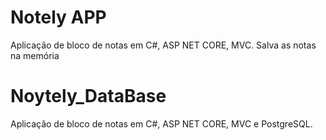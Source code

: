 # Notely APP
Aplicação de bloco de notas em C#, ASP NET CORE, MVC. Salva as notas na memória

# Noytely_DataBase
Aplicação de bloco de notas em C#, ASP NET CORE, MVC e PostgreSQL.

